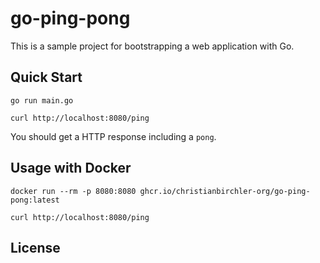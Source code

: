 # go-ping-pong
This is a sample project for bootstrapping a web application with Go.

## Quick Start

``` shell
go run main.go
```

``` shell
curl http://localhost:8080/ping
```

You should get a HTTP response including a `pong`.

## Usage with Docker

``` shell
docker run --rm -p 8080:8080 ghcr.io/christianbirchler-org/go-ping-pong:latest
```

``` shell
curl http://localhost:8080/ping
```

## License
